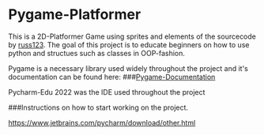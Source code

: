 # Pygame-Platformer
This is a 2D-Platformer Game using sprites and elements of the sourcecode by [russ123](https://github.com/russs123/Platformer/tree/master).
The goal of this project is to educate beginners on how to use python and structues such as classes in OOP-fashion.

Pygame is a necessary library used widely throughout the project and it's documentation can be found here:
###[Pygame-Documentation](https://www.pygame.org/docs)

Pycharm-Edu 2022 was the IDE used throughout the project

###Instructions on how to start working on the project.



https://www.jetbrains.com/pycharm/download/other.html
